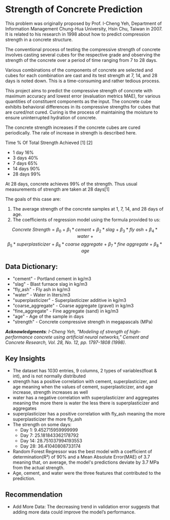 # Strength of Concrete Prediction
This problem was originally proposed by Prof. I-Cheng Yeh, Department of Information Management Chung-Hua University, Hsin Chu, Taiwan in 2007. It is related to his research in 1998 about how to predict compression strength in a concrete structure.

The conventional process of testing the compressive strength of concrete involves casting several cubes for the respective grade and observing the strength of the concrete over a period of time ranging from 7 to 28 days.

Various combinations of the components of concrete are selected and cubes for each combination are cast and its test strength at 7, 14, and 28 days is noted down. This is a time-consuming and rather tedious process.

This project aims to predict the compressive strength of concrete with maximum accuracy and lowest error (evaluation metrics MAE), for various quantities of constituent components as the input. The concrete cube exhibits behavioral differences in its compressive strengths for cubes that are cured/not cured. Curing is the process of maintaining the moisture to ensure uninterrupted hydration of concrete.

The concrete strength increases if the concrete cubes are cured periodically. The rate of increase in strength is described here.

Time % Of Total Strength Achieved [1] [2]

* 1 day 16%
* 3 days 40%
* 7 days 65%
* 14 days 90%
* 28 days 99%

At 28 days, concrete achieves 99% of the strength. Thus usual measurements of strength are taken at 28 days[1] 

The goals of this case are:

1. The average strength of the concrete samples at 1, 7, 14, and 28 days of age.
2. The coefficients of regression model using the formula provided to us:

$$ Concrete \ Strength = \beta_{0} \ + \ \beta_{1}*cement \ + \ \beta_{2}*slag \ + \ \beta_{3}*fly \ ash  \ + \ \beta_{4}*water \ + $$ 
$$ \beta_{5}*superplasticizer \ + \ \beta_{6}*coarse \ aggregate \ + \ \beta_{7}*fine \ aggregate \ + \ \beta_{8}*age $$

## Data Dictionary:
- "cement" - Portland cement in kg/m3
- "slag" - Blast furnace slag in kg/m3
- "fly_ash" - Fly ash in kg/m3
- "water" - Water in liters/m3
- "superplasticizer" - Superplasticizer additive in kg/m3
- "coarse_aggregate" - Coarse aggregate (gravel) in kg/m3
- "fine_aggregate" - Fine aggregate (sand) in kg/m3
- "age" - Age of the sample in days
- "strength" - Concrete compressive strength in megapascals (MPa)

***Acknowledgments**: I-Cheng Yeh, "Modeling of strength of high-performance concrete using artificial neural networks," Cement and Concrete Research, Vol. 28, No. 12, pp. 1797-1808 (1998)*.

## Key Insights
- The dataset has 1030 entries, 9 columns, 2 types of variables(float & int), and is not normally distributed
- strength has a positive correlation with cement, superplasticizer, and age meaning when the values of cement, superplasticizer, and age increase, strength increases as well
- water has a  negative correlation with superplasticizer and aggregates meaning the more there is water the less there is superplasticizer and aggregates 
- superplasticizer has a positive correlation with fly_ash meaning the more superplasticizer the more fly_ash
- The strength on some days:
  - Day 1:  9.452715959999999
  - Day 7:  25.181843362178792
  - Day 14:  28.751037994193553
  - Day 28:  36.41040808733174
- Random Forest Regressor was the best model with a coefficient of determination(R²) of 90% and a Mean Absolute Error(MAE) of 3.7 meaning that, on average, the model's predictions deviate by 3.7 MPa from the actual strength.
- Age, cement, and water were the three features that contributed to the prediction.
  
## Recommendation
- Add More Data: The decreasing trend in validation error suggests that adding more data could improve the model’s performance.
